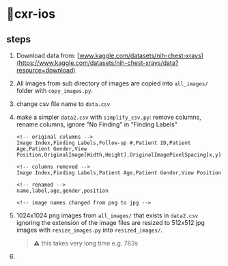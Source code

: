 # 🩻cxr-ios

## steps

1. Download data from: [www.kaggle.com/datasets/nih-chest-xrays](https://www.kaggle.com/datasets/nih-chest-xrays/data?resource=download)
2. All images from sub directory of images are copied into `all_images/` folder with `copy_images.py`.
3. change csv file name to `data.csv`
4. make a simpler `data2.csv` with `simplify_csv.py`: remove columns, rename columns, ignore "No Finding" in "Finding Labels"

   ```csv
   <!-- original columns -->
   Image Index,Finding Labels,Follow-up #,Patient ID,Patient Age,Patient Gender,View Position,OriginalImage[Width,Height],OriginalImagePixelSpacing[x,y],

   <!-- columns removed -->
   Image Index,Finding Labels,Patient Age,Patient Gender,View Position

   <!-- renamed -->
   name,label,age,gender,position

   <!-- image names changed from png to jpg -->
   ```

5. 1024x1024 png images from `all_images/` that exists in `data2.csv` ignoring the extension of the image files are resized to 512x512 jpg images with `resize_images.py` into `resized_images/`.

   > ⚠︎ this takes very long time e.g. 783s

6.

